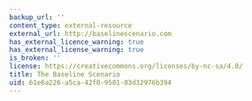 ```yaml
---
backup_url: ''
content_type: external-resource
external_url: http://baselinescenario.com
has_external_licence_warning: true
has_external_license_warning: true
is_broken: ''
license: https://creativecommons.org/licenses/by-nc-sa/4.0/
title: The Baseline Scenario
uid: 61e6a226-a5ca-42f0-9581-03d32976b394
---
```

